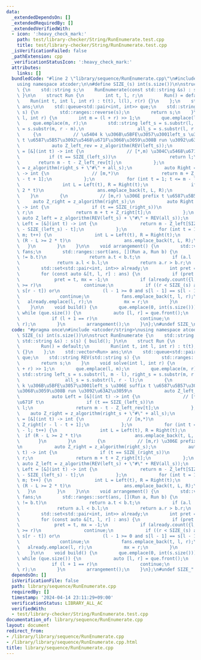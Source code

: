 ```yaml
---
data:
  _extendedDependsOn: []
  _extendedRequiredBy: []
  _extendedVerifiedWith:
  - icon: ':heavy_check_mark:'
    path: test/library-checker/String/RunEnumerate.test.cpp
    title: test/library-checker/String/RunEnumerate.test.cpp
  _isVerificationFailed: false
  _pathExtension: cpp
  _verificationStatusIcon: ':heavy_check_mark:'
  attributes:
    links: []
  bundledCode: "#line 2 \"library/sequence/RunEnumerate.cpp\"\n#include <atcoder/string>\n\
    using namespace atcoder;\n\n#define SIZE_(s) int(s.size())\n\nstruct RunEnumerate\
    \ {\n    std::string s;\n    RunEnumerate(const std::string &s) : s(s) { build();\
    \ }\n\n    struct Run {\n        int t, l, r;\n        Run() = default;\n    \
    \    Run(int t, int l, int r) : t(t), l(l), r(r) {}\n    };\n    std::vector<Run>\
    \ ans;\n\n    std::queue<std::pair<int, int>> que;\n    std::string REV(std::string\
    \ s) {\n        std::ranges::reverse(s);\n        return s;\n    }\n    void solve(int\
    \ l, int r) {\n        int m = (l + r) >> 1;\n        que.emplace(l, m);\n   \
    \     que.emplace(m, r);\n        std::string left_s = s.substr(l, m - l), right_s\
    \ = s.substr(m, r - m),\n                    all_s = s.substr(l, r - l);\n   \
    \     {\n            // \u5404 k \u306B\u5BFE\u3057\u3001left_s \u306E suffix\
    \ t \u6587\u5B57\u3092\u5468\u671F\u3068\u3059\u308B run \u3092\u63A2\u3059\n\
    \            auto Z_left_rev = z_algorithm(REV(left_s));\n            auto Left\
    \ = [&](int t) -> int {\n                // [*,m) \u304C\u5468\u671F t\n     \
    \           if (t == SIZE_(left_s))\n                    return l;\n         \
    \       return m - t - Z_left_rev[t];\n            };\n            auto Z_right\
    \ = z_algorithm(right_s + \"#\" + all_s);\n            auto Right = [&](int t)\
    \ -> int {\n                // [m,*)\n                return m + Z_right[r - l\
    \ - t + 1];\n            };\n            for (int t = 1; t <= m - l; t++) {\n\
    \                int L = Left(t), R = Right(t);\n                if (R - L >=\
    \ 2 * t)\n                    ans.emplace_back(t, L, R);\n            }\n    \
    \    }\n        {\n            // [m,r) \u306E prefix t \u6587\u5B57\n       \
    \     auto Z_right = z_algorithm(right_s);\n            auto Right = [&](int t)\
    \ -> int {\n                if (t == SIZE_(right_s))\n                    return\
    \ r;\n                return m + t + Z_right[t];\n            };\n           \
    \ auto Z_left = z_algorithm(REV(left_s) + \"#\" + REV(all_s));\n            auto\
    \ Left = [&](int t) -> int {\n                return m - Z_left[SIZE_(Z_left)\
    \ - SIZE_(left_s) - t];\n            };\n            for (int t = 1; t <= r -\
    \ m; t++) {\n                int L = Left(t), R = Right(t);\n                if\
    \ (R - L >= 2 * t)\n                    ans.emplace_back(t, L, R);\n         \
    \   }\n        }\n    }\n\n    void arrangement() {\n        std::vector<Run>\
    \ fans;\n        std::ranges::sort(ans, [](Run a, Run b) {\n            if (a.t\
    \ != b.t)\n                return a.t < b.t;\n            if (a.l != b.l)\n  \
    \              return a.l < b.l;\n            return a.r > b.r;\n        });\n\
    \        std::set<std::pair<int, int>> already;\n        int pret = -1, mx;\n\
    \        for (const auto &[t, l, r] : ans) {\n            if (pret != t)\n   \
    \             pret = t, mx = -1;\n            if (already.count({l, r}) || mx\
    \ >= r)\n                continue;\n            if ((r < SIZE_(s) and s[r] ==\
    \ s[r - t]) or\n                (l - 1 >= 0 and s[l - 1] == s[l - 1 + t]))\n \
    \               continue;\n            fans.emplace_back(t, l, r);\n         \
    \   already.emplace(l, r);\n            mx = r;\n        }\n        ans = fans;\n\
    \    }\n\n    void build() {\n        que.emplace(0, int(s.size()));\n       \
    \ while (que.size()) {\n            auto [l, r] = que.front();\n            que.pop();\n\
    \            if (l + 1 == r)\n                continue;\n            solve(l,\
    \ r);\n        }\n        arrangement();\n    }\n};\n#undef SIZE_\n"
  code: "#pragma once\n#include <atcoder/string>\nusing namespace atcoder;\n\n#define\
    \ SIZE_(s) int(s.size())\n\nstruct RunEnumerate {\n    std::string s;\n    RunEnumerate(const\
    \ std::string &s) : s(s) { build(); }\n\n    struct Run {\n        int t, l, r;\n\
    \        Run() = default;\n        Run(int t, int l, int r) : t(t), l(l), r(r)\
    \ {}\n    };\n    std::vector<Run> ans;\n\n    std::queue<std::pair<int, int>>\
    \ que;\n    std::string REV(std::string s) {\n        std::ranges::reverse(s);\n\
    \        return s;\n    }\n    void solve(int l, int r) {\n        int m = (l\
    \ + r) >> 1;\n        que.emplace(l, m);\n        que.emplace(m, r);\n       \
    \ std::string left_s = s.substr(l, m - l), right_s = s.substr(m, r - m),\n   \
    \                 all_s = s.substr(l, r - l);\n        {\n            // \u5404\
    \ k \u306B\u5BFE\u3057\u3001left_s \u306E suffix t \u6587\u5B57\u3092\u5468\u671F\
    \u3068\u3059\u308B run \u3092\u63A2\u3059\n            auto Z_left_rev = z_algorithm(REV(left_s));\n\
    \            auto Left = [&](int t) -> int {\n                // [*,m) \u304C\u5468\
    \u671F t\n                if (t == SIZE_(left_s))\n                    return\
    \ l;\n                return m - t - Z_left_rev[t];\n            };\n        \
    \    auto Z_right = z_algorithm(right_s + \"#\" + all_s);\n            auto Right\
    \ = [&](int t) -> int {\n                // [m,*)\n                return m +\
    \ Z_right[r - l - t + 1];\n            };\n            for (int t = 1; t <= m\
    \ - l; t++) {\n                int L = Left(t), R = Right(t);\n              \
    \  if (R - L >= 2 * t)\n                    ans.emplace_back(t, L, R);\n     \
    \       }\n        }\n        {\n            // [m,r) \u306E prefix t \u6587\u5B57\
    \n            auto Z_right = z_algorithm(right_s);\n            auto Right = [&](int\
    \ t) -> int {\n                if (t == SIZE_(right_s))\n                    return\
    \ r;\n                return m + t + Z_right[t];\n            };\n           \
    \ auto Z_left = z_algorithm(REV(left_s) + \"#\" + REV(all_s));\n            auto\
    \ Left = [&](int t) -> int {\n                return m - Z_left[SIZE_(Z_left)\
    \ - SIZE_(left_s) - t];\n            };\n            for (int t = 1; t <= r -\
    \ m; t++) {\n                int L = Left(t), R = Right(t);\n                if\
    \ (R - L >= 2 * t)\n                    ans.emplace_back(t, L, R);\n         \
    \   }\n        }\n    }\n\n    void arrangement() {\n        std::vector<Run>\
    \ fans;\n        std::ranges::sort(ans, [](Run a, Run b) {\n            if (a.t\
    \ != b.t)\n                return a.t < b.t;\n            if (a.l != b.l)\n  \
    \              return a.l < b.l;\n            return a.r > b.r;\n        });\n\
    \        std::set<std::pair<int, int>> already;\n        int pret = -1, mx;\n\
    \        for (const auto &[t, l, r] : ans) {\n            if (pret != t)\n   \
    \             pret = t, mx = -1;\n            if (already.count({l, r}) || mx\
    \ >= r)\n                continue;\n            if ((r < SIZE_(s) and s[r] ==\
    \ s[r - t]) or\n                (l - 1 >= 0 and s[l - 1] == s[l - 1 + t]))\n \
    \               continue;\n            fans.emplace_back(t, l, r);\n         \
    \   already.emplace(l, r);\n            mx = r;\n        }\n        ans = fans;\n\
    \    }\n\n    void build() {\n        que.emplace(0, int(s.size()));\n       \
    \ while (que.size()) {\n            auto [l, r] = que.front();\n            que.pop();\n\
    \            if (l + 1 == r)\n                continue;\n            solve(l,\
    \ r);\n        }\n        arrangement();\n    }\n};\n#undef SIZE_"
  dependsOn: []
  isVerificationFile: false
  path: library/sequence/RunEnumerate.cpp
  requiredBy: []
  timestamp: '2024-04-14 23:11:29+09:00'
  verificationStatus: LIBRARY_ALL_AC
  verifiedWith:
  - test/library-checker/String/RunEnumerate.test.cpp
documentation_of: library/sequence/RunEnumerate.cpp
layout: document
redirect_from:
- /library/library/sequence/RunEnumerate.cpp
- /library/library/sequence/RunEnumerate.cpp.html
title: library/sequence/RunEnumerate.cpp
---
```

